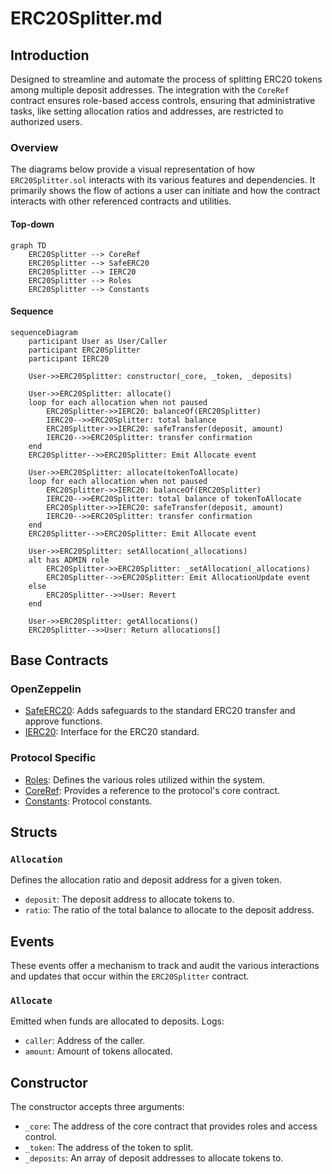 # ERC20Splitter.md

## Introduction
Designed to streamline and automate the process of splitting ERC20 tokens among multiple deposit addresses. The integration with the `CoreRef` contract ensures role-based access controls, ensuring that administrative tasks, like setting allocation ratios and addresses, are restricted to authorized users.

### Overview
The diagrams below provide a visual representation of how `ERC20Splitter.sol` interacts with its various features and dependencies. It primarily shows the flow of actions a user can initiate and how the contract interacts with other referenced contracts and utilities.

#### Top-down
```mermaid
graph TD
    ERC20Splitter --> CoreRef
    ERC20Splitter --> SafeERC20
    ERC20Splitter --> IERC20
    ERC20Splitter --> Roles
    ERC20Splitter --> Constants
```
#### Sequence
```mermaid
sequenceDiagram
    participant User as User/Caller
    participant ERC20Splitter
    participant IERC20

    User->>ERC20Splitter: constructor(_core, _token, _deposits)

    User->>ERC20Splitter: allocate()
    loop for each allocation when not paused
        ERC20Splitter->>IERC20: balanceOf(ERC20Splitter)
        IERC20-->>ERC20Splitter: total balance
        ERC20Splitter->>IERC20: safeTransfer(deposit, amount)
        IERC20-->>ERC20Splitter: transfer confirmation
    end
    ERC20Splitter-->>ERC20Splitter: Emit Allocate event

    User->>ERC20Splitter: allocate(tokenToAllocate)
    loop for each allocation when not paused
        ERC20Splitter->>IERC20: balanceOf(ERC20Splitter)
        IERC20-->>ERC20Splitter: total balance of tokenToAllocate
        ERC20Splitter->>IERC20: safeTransfer(deposit, amount)
        IERC20-->>ERC20Splitter: transfer confirmation
    end
    ERC20Splitter-->>ERC20Splitter: Emit Allocate event

    User->>ERC20Splitter: setAllocation(_allocations)
    alt has ADMIN role
        ERC20Splitter->>ERC20Splitter: _setAllocation(_allocations)
        ERC20Splitter-->>ERC20Splitter: Emit AllocationUpdate event
    else
        ERC20Splitter-->>User: Revert
    end

    User->>ERC20Splitter: getAllocations()
    ERC20Splitter-->>User: Return allocations[]
```

## Base Contracts
### OpenZeppelin
- [SafeERC20](https://github.com/OpenZeppelin/openzeppelin-contracts/blob/master/contracts/token/ERC20/utils/SafeERC20.sol): Adds safeguards to the standard ERC20 transfer and approve functions.
- [IERC20](https://github.com/OpenZeppelin/openzeppelin-contracts/blob/master/contracts/token/ERC20/IERC20.sol): Interface for the ERC20 standard.
### Protocol Specific
- [Roles](https://github.com/ZTX-Foundation/tuxedo/blob/develop/src/core/Roles.sol): Defines the various roles utilized within the system.
- [CoreRef](https://github.com/ZTX-Foundation/tuxedo/blob/develop/src/refs/CoreRef.sol): Provides a reference to the protocol's core contract.
- [Constants](https://github.com/ZTX-Foundation/tuxedo/blob/develop/src/Constants.sol): Protocol constants.

## Structs
### `Allocation`
Defines the allocation ratio and deposit address for a given token.
- `deposit`: The deposit address to allocate tokens to.
- `ratio`: The ratio of the total balance to allocate to the deposit address.

## Events
These events offer a mechanism to track and audit the various interactions and updates that occur within the `ERC20Splitter` contract.

### `Allocate`
Emitted when funds are allocated to deposits.
Logs:
- `caller`: Address of the caller.
- `amount`: Amount of tokens allocated.

## Constructor
The constructor accepts three arguments:

- `_core`: The address of the core contract that provides roles and access control.
- `_token`: The address of the token to split.
- `_deposits`: An array of deposit addresses to allocate tokens to.
